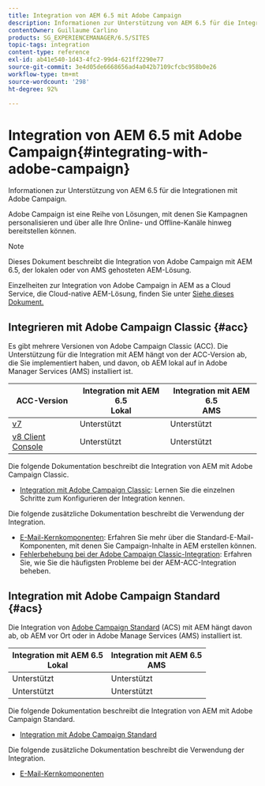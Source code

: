 ```yaml
---
title: Integration von AEM 6.5 mit Adobe Campaign
description: Informationen zur Unterstützung von AEM 6.5 für die Integrationen mit Adobe Campaign.
contentOwner: Guillaume Carlino
products: SG_EXPERIENCEMANAGER/6.5/SITES
topic-tags: integration
content-type: reference
exl-id: ab41e540-1d43-4fc2-99d4-621ff2290e77
source-git-commit: 3e4d05de6668656ad4a042b7109cfcbc958b0e26
workflow-type: tm+mt
source-wordcount: '298'
ht-degree: 92%

---
```



# Integration von AEM 6.5 mit Adobe Campaign{#integrating-with-adobe-campaign}

Informationen zur Unterstützung von AEM 6.5 für die Integrationen mit Adobe Campaign.

Adobe Campaign ist eine Reihe von Lösungen, mit denen Sie Kampagnen personalisieren und über alle Ihre Online- und Offline-Kanäle hinweg bereitstellen können.

>[!NOTE]
>
>Dieses Dokument beschreibt die Integration von Adobe Campaign mit AEM 6.5, der lokalen oder von AMS gehosteten AEM-Lösung.
>
>Einzelheiten zur Integration von Adobe Campaign in AEM as a Cloud Service, die Cloud-native AEM-Lösung, finden Sie unter [Siehe dieses Dokument.](https://experienceleague.adobe.com/docs/experience-manager-cloud-service/content/sites/integrations/campaign.html?lang=de)

## Integrieren mit Adobe Campaign Classic {#acc}

Es gibt mehrere Versionen von Adobe Campaign Classic (ACC). Die Unterstützung für die Integration mit AEM hängt von der ACC-Version ab, die Sie implementiert haben, und davon, ob AEM lokal auf in Adobe Manager Services (AMS) installiert ist.

| ACC-Version | Integration mit AEM 6.5 <br>Lokal | Integration mit AEM 6.5<br>AMS |
|---|---|---|
| [v7](https://experienceleague.adobe.com/docs/campaign-classic.html?lang=de) | Unterstützt | Unterstützt  |
| [v8 Client Console](https://experienceleague.adobe.com/docs/campaign-v8.html?lang=de) | Unterstützt | Unterstützt  |

Die folgende Dokumentation beschreibt die Integration von AEM mit Adobe Campaign Classic.

* [Integration mit Adobe Campaign Classic](/help/sites-administering/campaignonpremise.md): Lernen Sie die einzelnen Schritte zum Konfigurieren der Integration kennen.

Die folgende zusätzliche Dokumentation beschreibt die Verwendung der Integration.

* [E-Mail-Kernkomponenten](https://experienceleague.adobe.com/docs/experience-manager-core-components/using/email/introduction.html?lang=de): Erfahren Sie mehr über die Standard-E-Mail-Komponenten, mit denen Sie Campaign-Inhalte in AEM erstellen können.
* [Fehlerbehebung bei der Adobe Campaign Classic-Integration](/help/sites-administering/troubleshooting-campaignintegration.md): Erfahren Sie, wie Sie die häufigsten Probleme bei der AEM-ACC-Integration beheben.

## Integration mit Adobe Campaign Standard {#acs}

Die Integration von [Adobe Campaign Standard](https://experienceleague.adobe.com/docs/campaign-standard.html?lang=de) (ACS) mit AEM hängt davon ab, ob AEM vor Ort oder in Adobe Manage Services (AMS) installiert ist.

| Integration mit AEM 6.5 <br>Lokal | Integration mit AEM 6.5<br>AMS |
|---|---|
| Unterstützt | Unterstützt |
| Unterstützt | Unterstützt  |

Die folgende Dokumentation beschreibt die Integration von AEM mit Adobe Campaign Standard.

* [Integration mit Adobe Campaign Standard](/help/sites-administering/campaignstandard.md)

Die folgende zusätzliche Dokumentation beschreibt die Verwendung der Integration.

* [E-Mail-Kernkomponenten](https://experienceleague.adobe.com/docs/experience-manager-core-components/using/email/introduction.html?lang=de)
